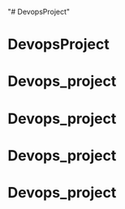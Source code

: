 "# DevopsProject" 
# DevopsProject
# Devops_project
# Devops_project
# Devops_project
# Devops_project
